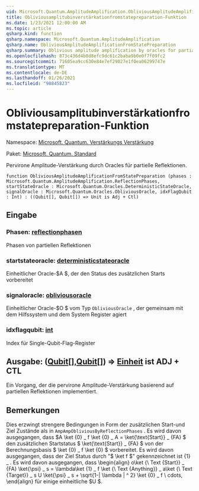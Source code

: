 ```yaml
---
uid: Microsoft.Quantum.AmplitudeAmplification.ObliviousAmplitudeAmplificationFromStatePreparation
title: Obliviousamplitubinverstärkationfromstatepreparation-Funktion
ms.date: 1/23/2021 12:00:00 AM
ms.topic: article
qsharp.kind: function
qsharp.namespace: Microsoft.Quantum.AmplitudeAmplification
qsharp.name: ObliviousAmplitudeAmplificationFromStatePreparation
qsharp.summary: Oblivious amplitude amplification by oracles for partial reflections.
ms.openlocfilehash: 873c436d4b8d8efc9dc61c2baba9b0e0f7f09fc2
ms.sourcegitcommit: 71605ea9cc630e84e7ef29027e1f0ea06299747e
ms.translationtype: MT
ms.contentlocale: de-DE
ms.lasthandoff: 01/26/2021
ms.locfileid: "98845823"
---
```

# <a name="obliviousamplitudeamplificationfromstatepreparation-function"></a>Obliviousamplitubinverstärkationfromstatepreparation-Funktion

Namespace: [Microsoft. Quantum. Verstärkungs Verstärkung](xref:Microsoft.Quantum.AmplitudeAmplification)

Paket: [Microsoft. Quantum. Standard](https://nuget.org/packages/Microsoft.Quantum.Standard)


Pervirone Amplitude-Verstärkung durch Oracles für partielle Reflektionen.

```qsharp
function ObliviousAmplitudeAmplificationFromStatePreparation (phases : Microsoft.Quantum.AmplitudeAmplification.ReflectionPhases, startStateOracle : Microsoft.Quantum.Oracles.DeterministicStateOracle, signalOracle : Microsoft.Quantum.Oracles.ObliviousOracle, idxFlagQubit : Int) : ((Qubit[], Qubit[]) => Unit is Adj + Ctl)
```


## <a name="input"></a>Eingabe

### <a name="phases--reflectionphases"></a>Phasen: [reflectionphasen](xref:Microsoft.Quantum.AmplitudeAmplification.ReflectionPhases)

Phasen von partiellen Reflektionen


### <a name="startstateoracle--deterministicstateoracle"></a>startstateoracle: [deterministicstateoracle](xref:Microsoft.Quantum.Oracles.DeterministicStateOracle)

Einheitlicher Oracle-$A $, der den Status des zusätzlichen Starts vorbereitet


### <a name="signaloracle--obliviousoracle"></a>signaloracle: [obliviousoracle](xref:Microsoft.Quantum.Oracles.ObliviousOracle)

Einheitlicher Oracle-$O $ vom Typ `ObliviousOracle` , der gemeinsam mit dem Hilfssystem und dem System Register agiert


### <a name="idxflagqubit--int"></a>idxflagqubit: [int](xref:microsoft.quantum.lang-ref.int)

Index für Single-Qubit-Flag-Register



## <a name="output--qubitqubit--unit--is-adj--ctl"></a>Ausgabe: ([Qubit](xref:microsoft.quantum.lang-ref.qubit)[],[Qubit](xref:microsoft.quantum.lang-ref.qubit)[]) => [Einheit](xref:microsoft.quantum.lang-ref.unit)  ist ADJ + CTL

Ein Vorgang, der die pervirone Amplitude-Verstärkung basierend auf partiellen Reflektionen implementiert.

## <a name="remarks"></a>Bemerkungen

Dies erzwingt strengere Bedingungen in Form der zusätzlichen Start-und Ziel Zustände als in `AmpAmpObliviousByReflectionPhases` .
Es wird davon ausgegangen, dass $A \ket {0} \_ f \ket {0} \_ A = \ket{\text{Start}} \_ {FA} $ den zusätzlichen Startstatus $ \ket{\text{Start}} \_ {FA} $ von der Berechnungsbasis $ \ket {0} \_ f \ket {0} $ vorbereitet.
Es wird davon ausgegangen, dass der Ziel Status durch "$ \ket f $" gekennzeichnet ist {1} \_ .
Es wird davon ausgegangen, dass \begin{align} o\ket {\ Text {Start}} \_ {FA} \ket{\psi} \_ s = \lambda\ket {1} \_ f \ket {\ Text {Anything}} \_ a\ket {\ Text {Target}} \_ s U \ket{\psi} \_ s + \sqrt{1-| \lambda | ^ 2} \ket {0} \_ f \ cdots, \end{align} für einige einheitliche $U $.